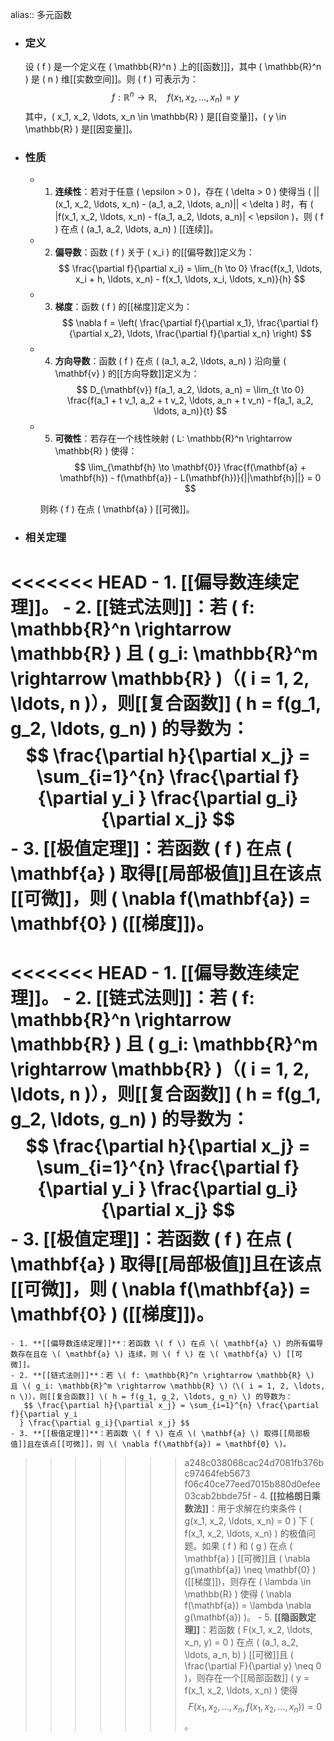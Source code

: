 alias:: 多元函数

- ### 定义
  
  设 \( f \) 是一个定义在 \( \mathbb{R}^n \) 上的[[函数]]]，其中 \( \mathbb{R}^n \) 是 \( n \) 维[[实数空间]]。则 \( f \) 可表示为：
  $$ f: \mathbb{R}^n \rightarrow \mathbb{R}, \quad f(x_1, x_2, \ldots, x_n) = y $$
  其中，\( x_1, x_2, \ldots, x_n \in \mathbb{R} \) 是[[自变量]]，\( y \in \mathbb{R} \) 是[[因变量]]。
- ### 性质
	- 1. **连续性**：若对于任意 \( \epsilon > 0 \)，存在 \( \delta > 0 \) 使得当 \( ||(x_1, x_2, \ldots, x_n) - (a_1, a_2, \ldots, a_n)|| < \delta \) 时，有 \( |f(x_1, x_2, \ldots, x_n) - f(a_1, a_2, \ldots, a_n)| < \epsilon \)，则 \( f \) 在点 \( (a_1, a_2, \ldots, a_n) \) [[连续]]。
	- 2. **偏导数**：函数 \( f \) 关于 \( x_i \) 的[[偏导数]]定义为：
	   $$ \frac{\partial f}{\partial x_i} = \lim_{h \to 0} \frac{f(x_1, \ldots, x_i + h, \ldots, x_n) - f(x_1, \ldots, x_i, \ldots, x_n)}{h} $$
	- 3. **梯度**：函数 \( f \) 的[[梯度]]定义为：
	   $$ \nabla f = \left( \frac{\partial f}{\partial x_1}, \frac{\partial f}{\partial x_2}, \ldots, \frac{\partial f}{\partial x_n} \right) $$
	- 4. **方向导数**：函数 \( f \) 在点 \( (a_1, a_2, \ldots, a_n) \) 沿向量 \( \mathbf{v} \) 的[[方向导数]]定义为：
	  $$ D_{\mathbf{v}} f(a_1, a_2, \ldots, a_n) = \lim_{t \to 0} \frac{f(a_1 + t v_1, a_2 + t v_2, \ldots, a_n + t v_n) - f(a_1, a_2, \ldots, a_n)}{t} $$
	- 5. **可微性**：若存在一个线性映射 \( L: \mathbb{R}^n \rightarrow \mathbb{R} \) 使得：
	   $$ \lim_{\mathbf{h} \to \mathbf{0}} \frac{f(\mathbf{a} + \mathbf{h}) - f(\mathbf{a}) - L(\mathbf{h})}{||\mathbf{h}||} = 0 $$
	  
	   则称 \( f \) 在点 \( \mathbf{a} \) [[可微]]。
- ### 相关定理
<<<<<<< HEAD
	- 1. **[[偏导数连续定理]]**。
	- 2. **[[链式法则]]**：若 \( f: \mathbb{R}^n \rightarrow \mathbb{R} \) 且 \( g_i: \mathbb{R}^m \rightarrow \mathbb{R} \)（\( i = 1, 2, \ldots, n \)），则[[复合函数]] \( h = f(g_1, g_2, \ldots, g_n) \) 的导数为：
	   $$ \frac{\partial h}{\partial x_j} = \sum_{i=1}^{n} \frac{\partial f}{\partial y_i
	  } \frac{\partial g_i}{\partial x_j} $$
	- 3. **[[极值定理]]**：若函数 \( f \) 在点 \( \mathbf{a} \) 取得[[局部极值]]且在该点[[可微]]，则 \( \nabla f(\mathbf{a}) = \mathbf{0} \) ([[梯度]])。
=======
<<<<<<< HEAD
	- 1. **[[偏导数连续定理]]**。
	- 2. **[[链式法则]]**：若 \( f: \mathbb{R}^n \rightarrow \mathbb{R} \) 且 \( g_i: \mathbb{R}^m \rightarrow \mathbb{R} \)（\( i = 1, 2, \ldots, n \)），则[[复合函数]] \( h = f(g_1, g_2, \ldots, g_n) \) 的导数为：
	   $$ \frac{\partial h}{\partial x_j} = \sum_{i=1}^{n} \frac{\partial f}{\partial y_i
	  } \frac{\partial g_i}{\partial x_j} $$
	- 3. **[[极值定理]]**：若函数 \( f \) 在点 \( \mathbf{a} \) 取得[[局部极值]]且在该点[[可微]]，则 \( \nabla f(\mathbf{a}) = \mathbf{0} \) ([[梯度]])。
=======
	- 1. **[[偏导数连续定理]]**：若函数 \( f \) 在点 \( \mathbf{a} \) 的所有偏导数存在且在 \( \mathbf{a} \) 连续，则 \( f \) 在 \( \mathbf{a} \) [[可微]]。
	- 2. **[[链式法则]]**：若 \( f: \mathbb{R}^n \rightarrow \mathbb{R} \) 且 \( g_i: \mathbb{R}^m \rightarrow \mathbb{R} \)（\( i = 1, 2, \ldots, n \)），则[[复合函数]] \( h = f(g_1, g_2, \ldots, g_n) \) 的导数为：
	   $$ \frac{\partial h}{\partial x_j} = \sum_{i=1}^{n} \frac{\partial f}{\partial y_i
	  } \frac{\partial g_i}{\partial x_j} $$
	- 3. **[[极值定理]]**：若函数 \( f \) 在点 \( \mathbf{a} \) 取得[[局部极值]]且在该点[[可微]]，则 \( \nabla f(\mathbf{a}) = \mathbf{0} \)。
>>>>>>> a248c038068cac24d7081fb376bc97464feb5673
>>>>>>> f06c40ce77eed7015b880d0efee03cab2bbde75f
	- 4. **[[拉格朗日乘数法]]**：用于求解在约束条件 \( g(x_1, x_2, \ldots, x_n) = 0 \) 下 \( f(x_1, x_2, \ldots, x_n) \) 的极值问题。如果 \( f \) 和 \( g \) 在点 \( \mathbf{a} \) [[可微]]且 \( \nabla g(\mathbf{a}) \neq \mathbf{0} \)([[梯度]])，则存在 \( \lambda \in \mathbb{R} \) 使得 \( \nabla f(\mathbf{a}) = \lambda \nabla g(\mathbf{a}) \)。
	- 5. **[[隐函数定理]]**：若函数 \( F(x_1, x_2, \ldots, x_n, y) = 0 \) 在点 \( (a_1, a_2, \ldots, a_n, b) \) [[可微]]且 \( \frac{\partial F}{\partial y} \neq 0 \)，则存在一个[[局部函数]] \( y = f(x_1, x_2, \ldots, x_n) \) 使得 
	  $$ F(x_1, x_2, \ldots, x_n, f(x_1, x_2, \ldots, x_n)) = 0 $$。
